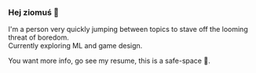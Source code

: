 ### Hej ziomuś 👋

I'm a person very quickly jumping between topics to stave off the looming threat of boredom.  
Currently exploring ML and game design.

You want more info, go see my resume, this is a safe-space 🔫.
